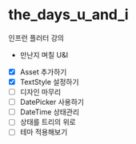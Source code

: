 # the_days_u_and_i

인프런 플러터 강의
 - 만난지 며칠 U&I

 - [x] Asset 추가하기
 - [x] TextStyle 설정하기
 - [ ] 디자인 마무리
 - [ ] DatePicker 사용하기
 - [ ] DateTime 상태관리
 - [ ] 상태를 트리의 위로
 - [ ] 테마 적용해보기